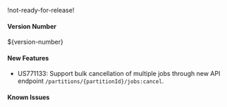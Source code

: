 !not-ready-for-release!

#### Version Number
${version-number}

#### New Features
- US771133: Support bulk cancellation of multiple jobs through new API endpoint `/partitions/{partitionId}/jobs:cancel`.

#### Known Issues
